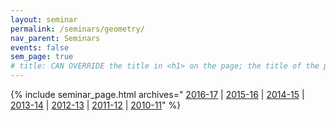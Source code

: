 ```yaml
---
layout: seminar
permalink: /seminars/geometry/
nav_parent: Seminars
events: false
sem_page: true
# title: CAN OVERRIDE the title in <h1> on the page; the title of the page itself is hardcoded from seminars.yml
---
```


{% include seminar_page.html archives="
[2016-17](/seminars/geometry/2016-17/) \|
[2015-16](/seminars/geometry/2015-16/) \|
[2014-15](/seminars/geometry/2014-15/) \|
[2013-14](/seminars/geometry/2013-14/) \|
[2012-13](/seminars/geometry/2012-13/) \|
[2011-12](/seminars/geometry/2011-12/) \|
[2010-11](/seminars/geometry/2010-11/)"
%}
